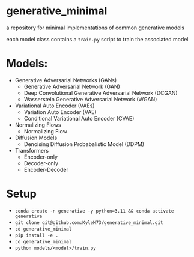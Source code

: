 # generative_minimal
a repository for minimal implementations of common generative models

each model class contains a `train.py` script to train the associated model

# Models:
- Generative Adversarial Networks (GANs)
    - Generative Adversarial Network (GAN)
    - Deep Convolutional Generative Adversarial Network (DCGAN)
    - Wasserstein Generative Adversarial Network (WGAN)
- Variational Auto Encoder (VAEs)
    - Variation Auto Encoder (VAE)
    - Conditional Variational Auto Encoder (CVAE)
- Normalizing Flows
    - Normalizing Flow
- Diffusion Models
    - Denoising Diffusion Probabalistic Model (DDPM)
- Transformers
    - Encoder-only
    - Decoder-only
    - Encoder-Decoder

# Setup
- `conda create -n generative -y python=3.11 && conda activate generative`
- `git clone git@github.com:KyleM73/generative_minimal.git`
- `cd generative_minimal`
- `pip install -e .`
- `cd generative_minimal`
- `python models/<model>/train.py`